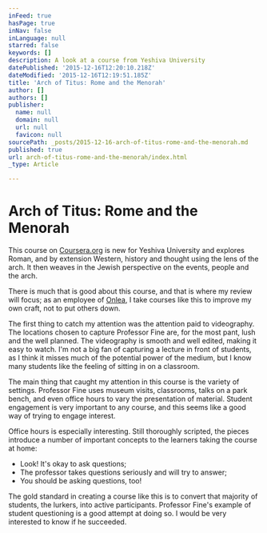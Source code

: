 ```yaml
---
inFeed: true
hasPage: true
inNav: false
inLanguage: null
starred: false
keywords: []
description: A look at a course from Yeshiva University
datePublished: '2015-12-16T12:20:10.218Z'
dateModified: '2015-12-16T12:19:51.185Z'
title: 'Arch of Titus: Rome and the Menorah'
author: []
authors: []
publisher:
  name: null
  domain: null
  url: null
  favicon: null
sourcePath: _posts/2015-12-16-arch-of-titus-rome-and-the-menorah.md
published: true
url: arch-of-titus-rome-and-the-menorah/index.html
_type: Article

---
```

# Arch of Titus: Rome and the Menorah

This course on [Coursera.org][0] is new for Yeshiva University and explores Roman, and by extension Western, history and thought using the lens of the arch. It then weaves in the Jewish perspective on the events, people and the arch.

There is much that is good about this course, and that is where my review will focus; as an employee of [Onlea][1], I take courses like this to improve my own craft, not to put others down.

The first thing to catch my attention was the attention paid to videography. The locations chosen to capture Professor Fine are, for the most pant, lush and the well planned. The videography is smooth and well edited, making it easy to watch. I'm not a big fan of capturing a lecture in front of students, as I think it misses much of the potential power of the medium, but I know many students like the feeling of sitting in on a classroom.

The main thing that caught my attention in this course is the variety of settings. Professor Fine uses museum visits, classrooms, talks on a park bench, and even office hours to vary the presentation of material. Student engagement is very important to any course, and this seems like a good way of trying to engage interest.

Office hours is especially interesting. Still thoroughly scripted, the pieces introduce a number of important concepts to the learners taking the course at home: 

* Look! It's okay to ask questions;
* The professor takes questions seriously and will try to answer;
* You should be asking questions, too!

The gold standard in creating a course like this is to convert that majority of students, the lurkers, into active participants. Professor Fine's example of student questioning is a good attempt at doing so. I would be very interested to know if he succeeded.

[0]: https://www.coursera.org/learn/archoftitus
[1]: onlea.org